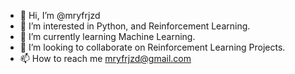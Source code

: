 - 👋 Hi, I’m @mryfrjzd
- 👀 I’m interested in Python, and Reinforcement Learning.
- 🌱 I’m currently learning Machine Learning.
- 💞️ I’m looking to collaborate on Reinforcement Learning Projects.
- 📫 How to reach me mryfrjzd@gmail.com

<!---
mryfrjzd/mryfrjzd is a ✨ special ✨ repository because its `README.md` (this file) appears on your GitHub profile.
You can click the Preview link to take a look at your changes.
--->

